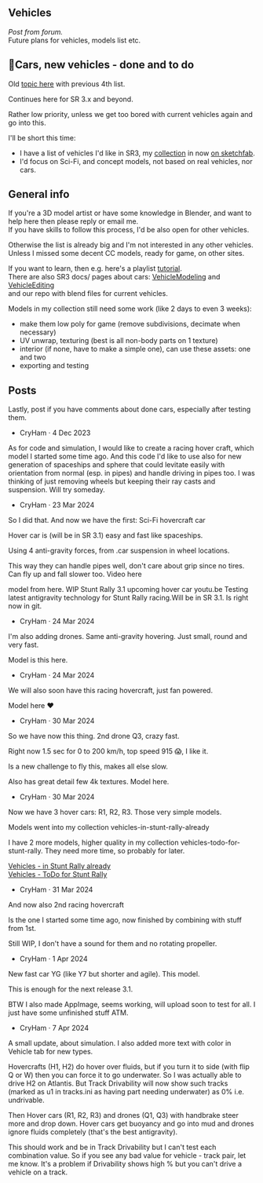 ## Vehicles

*Post from forum.*  
Future plans for vehicles, models list etc.


## 🚗Cars, new vehicles - done and to do

Old [topic here](https://forum.freegamedev.net/viewtopic.php?f=80&t=18526) with previous 4th list.

Continues here for SR 3.x and beyond.


Rather low priority, unless we get too bored with current vehicles again and go into this.

I'll be short this time:
- I have a list of vehicles I'd like in SR3, my [collection](https://sketchfab.com/cryham/collections) in now [on sketchfab](https://skfb.ly/oDrzD).
- I'd focus on Sci-Fi, and concept models, not based on real vehicles, nor cars.

## General info

If you're a 3D model artist or have some knowledge in Blender, and want to help here then please reply or email me.  
If you have skills to follow this process, I'd be also open for other vehicles.

Otherwise the list is already big and I'm not interested in any other vehicles. Unless I missed some decent CC models, ready for game, on other sites.

If you want to learn, then e.g. here's a playlist [tutorial](https://www.youtube.com/watch?v=ILqOWe3zAbk&list=PLa1F2ddGya_-UvuAqHAksYnB0qL9yWDO6&index=2).  
There are also SR3 docs/ pages about cars: [VehicleModeling](VehicleModeling.md) and [VehicleEditing](VehicleEditing.md)  
and our repo with blend files for current vehicles.  


Models in my collection still need some work (like 2 days to even 3 weeks):  

- make them low poly for game (remove subdivisions, decimate when necessary)
- UV unwrap, texturing (best is all non-body parts on 1 texture)
- interior (if none, have to make a simple one), can use these assets: one and two
- exporting and testing


## Posts

Lastly, post if you have comments about done cars, especially after testing them.

- CryHam · 4 Dec 2023

As for code and simulation, I would like to create a racing hover craft, which model I started some time ago. And this code I'd like to use also for new generation of spaceships and sphere that could levitate easily with orientation from normal (esp. in pipes) and handle driving in pipes too. I was thinking of just removing wheels but keeping their ray casts and suspension. Will try someday.

- CryHam · 23 Mar 2024

So I did that. And now we have the first:
Sci-Fi hovercraft car

Hover car is (will be in SR 3.1) easy and fast like spaceships.

Using 4 anti-gravity forces, from .car suspension in wheel locations.

This way they can handle pipes well, don't care about grip since no tires. Can fly up and fall slower too.
Video here

model from here.
WIP Stunt Rally 3.1 upcoming hover car
youtu.be
Testing latest antigravity technology for Stunt Rally racing.Will be in SR 3.1. Is right now in git.

- CryHam · 24 Mar 2024

I'm also adding drones. Same anti-gravity hovering. Just small, round and very fast.

Model is this here.

- CryHam · 24 Mar 2024

We will also soon have this racing hovercraft, just fan powered.

Model here
❤️

- CryHam · 30 Mar 2024

So we have now this thing. 2nd drone Q3, crazy fast.

Right now 1.5 sec for 0 to 200 km/h, top speed 915 😱, I like it.

Is a new challenge to fly this, makes all else slow.

Also has great detail few 4k textures. Model here.

- CryHam · 30 Mar 2024

Now we have 3 hover cars: R1, R2, R3. Those very simple models.

Models went into my collection vehicles-in-stunt-rally-already

I have 2 more models, higher quality in my collection vehicles-todo-for-stunt-rally. They need more time, so probably for later.  

[Vehicles - in Stunt Rally already](https://sketchfab.com/cryham/collections/vehicles-in-stunt-rally-already-b478078f853644349fe0758b3c448170)  
[Vehicles - ToDo for Stunt Rally](https://sketchfab.com/cryham/collections/vehicles-todo-for-stunt-rally-327a2dd7593f47c7b97af6b806a60bb8)  

- CryHam · 31 Mar 2024

And now also 2nd racing hovercraft

Is the one I started some time ago, now finished by combining with stuff from 1st.

Still WIP, I don't have a sound for them and no rotating propeller.

- CryHam · 1 Apr 2024

New fast car YG (like Y7 but shorter and agile). This model.

This is enough for the next release 3.1.

BTW I also made AppImage, seems working, will upload soon to test for all. I just have some unfinished stuff ATM.

- CryHam · 7 Apr 2024

A small update, about simulation. I also added more text with color in Vehicle tab for new types.

Hovercrafts (H1, H2) do hover over fluids, but if you turn it to side (with flip Q or W) then you can force it to go underwater. So I was actually able to drive H2 on Atlantis. But Track Drivability will now show such tracks (marked as u1 in tracks.ini as having part needing underwater) as 0% i.e. undrivable.

Then Hover cars (R1, R2, R3) and drones (Q1, Q3) with handbrake steer more and drop down. Hover cars get buoyancy and go into mud and drones ignore fluids completely (that's the best antigravity).

This should work and be in Track Drivability but I can't test each combination value. So if you see any bad value for vehicle - track pair, let me know. It's a problem if Drivability shows high % but you can't drive a vehicle on a track.
